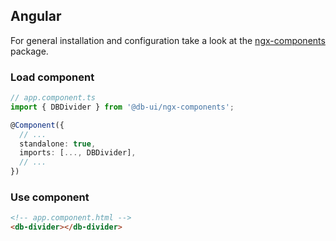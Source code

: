 ## Angular

For general installation and configuration take a look at
the [ngx-components](https://www.npmjs.com/package/@db-ui/ngx-components) package.

### Load component

```ts app.component.ts
// app.component.ts
import { DBDivider } from '@db-ui/ngx-components';

@Component({
  // ...
  standalone: true,
  imports: [..., DBDivider],
  // ...
})
```

### Use component

```html app.component.html
<!-- app.component.html -->
<db-divider></db-divider>
```

